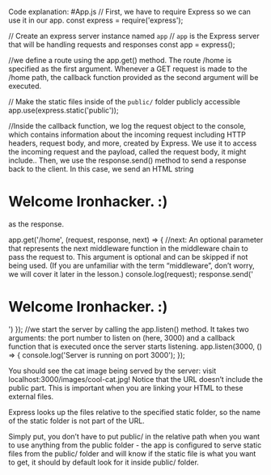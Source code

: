 Code explanation:
#App.js
// First, we have to require Express so we can use it in our app.
const express = require('express');

// Create an express server instance named `app`
// `app` is the Express server that will be handling requests and responses
const app = express();

//we define a route using the app.get() method. The route /home is specified as the first argument. Whenever a GET request is made to the /home path, the callback function provided as the second argument will be executed.

// Make the static files inside of the `public/` folder publicly accessible
app.use(express.static('public'));

//Inside the callback function, we log the request object to the console, which contains information about the incoming request including HTTP headers, request body, and more, created by Express. We use it to access the incoming request and the payload, called the request body, it might include.. Then, we use the response.send() method to send a response back to the client. In this case, we send an HTML string <h1>Welcome Ironhacker. :)</h1> as the response.

app.get('/home', (request, response, next) => {
    //next: An optional parameter that represents the next middleware function in the middleware chain to pass the request to. This argument is optional and can be skipped if not being used. (If you are unfamiliar with the term “middleware”, don’t worry, we will cover it later in the lesson.)
    console.log(request);
    response.send('<h1>Welcome Ironhacker. :)</h1>')
});
//we start the server by calling the app.listen() method. It takes two arguments: the port number to listen on (here, 3000) and a callback function that is executed once the server starts listening.
app.listen(3000, () => {
    console.log('Server is running on port 3000');
});


You should see the cat image being served by the server: visit localhost:3000/images/cool-cat.jpg! Notice that the URL doesn’t include the public part. This is important when you are linking your HTML to these external files.


Express looks up the files relative to the specified static folder, so the name of the static folder is not part of the URL.

Simply put, you don’t have to put public/ in the relative path when you want to use anything from the public folder - the app is configured to serve static files from the public/ folder and will know if the static file is what you want to get, it should by default look for it inside public/ folder.